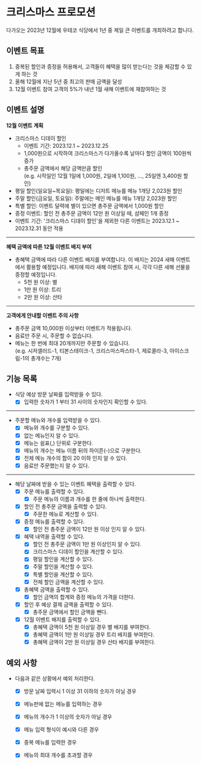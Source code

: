 # 크리스마스 프로모션
다가오는 2023년 12월에 우테코 식당에서 1년 중 제일 큰 이벤트를 개최하려고 합니다.


## 이벤트 목표
1. 중복된 할인과 증정을 허용해서, 고객들이 혜택을 많이 받는다는 것을 체감할 수 있게 하는 것
2. 올해 12월에 지난 5년 중 최고의 판매 금액을 달성
3. 12월 이벤트 참여 고객의 5%가 내년 1월 새해 이벤트에 재참여하는 것


## 이벤트 설명
<b>12월 이벤트 계획</b>
- 크리스마스 디데이 할인
  - 이벤트 기간: 2023.12.1 ~ 2023.12.25
  - 1,000원으로 시작하여 크리스마스가 다가올수록 날마다 할인 금액이 100원씩 증가
  - 총주문 금액에서 해당 금액만큼 할인<br>
  (e.g. 시작일인 12월 1일에 1,000원, 2일에 1,100원, ..., 25일엔 3,400원 할인)
- 평일 할인(일요일~목요일): 평일에는 디저트 메뉴를 메뉴 1개당 2,023원 할인
- 주말 할인(금요일, 토요일): 주말에는 메인 메뉴를 메뉴 1개당 2,023원 할인
- 특별 할인: 이벤트 달력에 별이 있으면 총주문 금액에서 1,000원 할인
- 증정 이벤트: 할인 전 총주문 금액이 12만 원 이상일 때, 샴페인 1개 증정
- 이벤트 기간: '크리스마스 디데이 할인'을 제외한 다른 이벤트는 2023.12.1 ~ 2023.12.31 동안 적용

---
<b>혜택 금액에 따른 12월 이벤트 배지 부여</b>
- 총혜택 금액에 따라 다른 이벤트 배지를 부여합니다. 이 배지는 2024 새해 이벤트에서 활용할 예정입니다. 배지에 따라 새해 이벤트 참여 시, 각각 다른 새해 선물을 증정할 예정입니다.
  - 5천 원 이상: 별
  - 1만 원 이상: 트리
  - 2만 원 이상: 산타

---
<b>고객에게 안내할 이벤트 주의 사항</b>
- 총주문 금액 10,000원 이상부터 이벤트가 적용됩니다.
- 음료만 주문 시, 주문할 수 없습니다.
- 메뉴는 한 번에 최대 20개까지만 주문할 수 있습니다.<br>
(e.g. 시저샐러드-1, 티본스테이크-1, 크리스마스파스타-1, 제로콜라-3, 아이스크림-1의 총개수는 7개)


## 기능 목록
- 식당 예상 방문 날짜를 입력받을 수 있다.
  - [x] 입력한 숫자가 1 부터 31 사이의 숫자인지 확인할 수 있다.

---
- 주문할 메뉴와 개수를 입력받을 수 있다.
  - [x] 메뉴와 개수를 구분할 수 있다.
  - [x] 없는 메뉴인지 알 수 있다.
  - [x] 메뉴는 쉼표(,) 단위로 구분한다.
  - [x] 메뉴의 개수는 메뉴 이름 뒤의 하이픈(-)으로 구분한다.
  - [x] 전체 메뉴 개수의 합이 20 이하 인지 알 수 있다.
  - [x] 음료만 주문했는지 알 수 있다.

---
- 해당 날짜에 받을 수 있는 이벤트 혜택을 출력할 수 있다.
  - [x] 주문 메뉴를 출력할 수 있다.
    - [x] 주문 메뉴의 이름과 개수를 한 줄에 하나씩 출력한다.
  - [x] 할인 전 총주문 금액을 출력할 수 있다.
    - [x] 주문한 메뉴로 계산할 수 있다.
  - [x] 증정 메뉴를 출력할 수 있다.
    - [x] 할인 전 총주문 금액이 12만 원 이상 인지 알 수 있다.
  - [x] 혜택 내역을 출력할 수 있다.
    - [x] 할인 전 총주문 금액이 1만 원 이상인지 알 수 있다.
    - [x] 크리스마스 디데이 할인을 계산할 수 있다.
    - [x] 평일 할인을 계산할 수 있다.
    - [x] 주말 할인을 계산할 수 있다.
    - [x] 특별 할인을 계산할 수 있다.
    - [x] 전체 할인 금액을 계산할 수 있다.
  - [x] 총혜택 금액을 출력할 수 있다.
    - [x] 할인 금액의 합계와 증정 메뉴의 가격을 더한다.
  - [x] 할인 후 예상 결제 금액을 출력할 수 있다.
    - [x] 총주문 금액에서 할인 금액을 뺀다.
  - [x] 12월 이벤트 배지를 출력할 수 있다.
    - [x] 총혜택 금액이 5천 원 이상일 경우 별 배지를 부여한다.
    - [x] 총혜택 금액이 1만 원 이상일 경우 트리 배지를 부여한다.
    - [x] 총혜택 금액이 2만 원 이상일 경우 산타 배지를 부여한다.

## 예외 사항
- 다음과 같은 상황에서 예외 처리한다.
  - [x] 방문 날짜 입력시 1 이상 31 이하의 숫자가 아닐 경우
  - [x] 메뉴판에 없는 메뉴를 입력하는 경우
  - [x] 메뉴의 개수가 1 이상의 숫자가 아닐 경우
  - [x] 메뉴 입력 형식이 예시와 다른 경우
  - [x] 중복 메뉴를 입력한 경우
  - [x] 메뉴의 최대 개수를 초과할 경우

